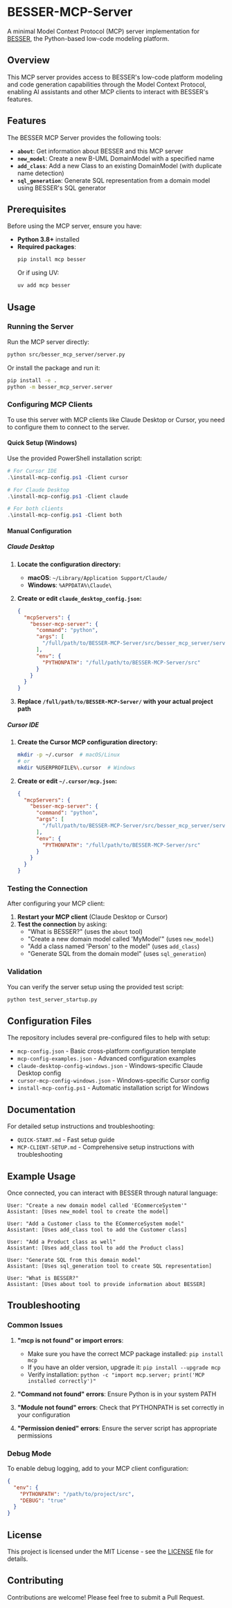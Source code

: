 # BESSER-MCP-Server

A minimal Model Context Protocol (MCP) server implementation for [BESSER](https://github.com/BESSER-PEARL/BESSER), the Python-based low-code modeling platform.

## Overview

This MCP server provides access to BESSER's low-code platform modeling and code generation capabilities through the Model Context Protocol, enabling AI assistants and other MCP clients to interact with BESSER's features.

## Features

The BESSER MCP Server provides the following tools:

- **`about`**: Get information about BESSER and this MCP server
- **`new_model`**: Create a new B-UML DomainModel with a specified name  
- **`add_class`**: Add a new Class to an existing DomainModel (with duplicate name detection)
- **`sql_generation`**: Generate SQL representation from a domain model using BESSER's SQL generator

## Prerequisites

Before using the MCP server, ensure you have:

- **Python 3.8+** installed
- **Required packages**:
  ```bash
  pip install mcp besser
  ```
  Or if using UV:
  ```bash
  uv add mcp besser
  ```

## Usage

### Running the Server

Run the MCP server directly:
```bash
python src/besser_mcp_server/server.py
```

Or install the package and run it:
```bash
pip install -e .
python -m besser_mcp_server.server
```

### Configuring MCP Clients

To use this server with MCP clients like Claude Desktop or Cursor, you need to configure them to connect to the server.

#### Quick Setup (Windows)

Use the provided PowerShell installation script:

```powershell
# For Cursor IDE
.\install-mcp-config.ps1 -Client cursor

# For Claude Desktop
.\install-mcp-config.ps1 -Client claude

# For both clients
.\install-mcp-config.ps1 -Client both
```

#### Manual Configuration

##### Claude Desktop

1. **Locate the configuration directory:**
   - **macOS**: `~/Library/Application Support/Claude/`
   - **Windows**: `%APPDATA%\Claude\`

2. **Create or edit `claude_desktop_config.json`:**
   ```json
   {
     "mcpServers": {
       "besser-mcp-server": {
         "command": "python",
         "args": [
           "/full/path/to/BESSER-MCP-Server/src/besser_mcp_server/server.py"
         ],
         "env": {
           "PYTHONPATH": "/full/path/to/BESSER-MCP-Server/src"
         }
       }
     }
   }
   ```

3. **Replace `/full/path/to/BESSER-MCP-Server/` with your actual project path**

##### Cursor IDE

1. **Create the Cursor MCP configuration directory:**
   ```bash
   mkdir -p ~/.cursor  # macOS/Linux
   # or
   mkdir %USERPROFILE%\.cursor  # Windows
   ```

2. **Create or edit `~/.cursor/mcp.json`:**
   ```json
   {
     "mcpServers": {
       "besser-mcp-server": {
         "command": "python",
         "args": [
           "/full/path/to/BESSER-MCP-Server/src/besser_mcp_server/server.py"
         ],
         "env": {
           "PYTHONPATH": "/full/path/to/BESSER-MCP-Server/src"
         }
       }
     }
   }
   ```



### Testing the Connection

After configuring your MCP client:

1. **Restart your MCP client** (Claude Desktop or Cursor)
2. **Test the connection** by asking:
   - "What is BESSER?" (uses the `about` tool)
   - "Create a new domain model called 'MyModel'" (uses `new_model`)
   - "Add a class named 'Person' to the model" (uses `add_class`)
   - "Generate SQL from the domain model" (uses `sql_generation`)

### Validation

You can verify the server setup using the provided test script:

```bash
python test_server_startup.py
```

## Configuration Files

The repository includes several pre-configured files to help with setup:

- `mcp-config.json` - Basic cross-platform configuration template
- `mcp-config-examples.json` - Advanced configuration examples  
- `claude-desktop-config-windows.json` - Windows-specific Claude Desktop config
- `cursor-mcp-config-windows.json` - Windows-specific Cursor config
- `install-mcp-config.ps1` - Automatic installation script for Windows

## Documentation

For detailed setup instructions and troubleshooting:

- `QUICK-START.md` - Fast setup guide
- `MCP-CLIENT-SETUP.md` - Comprehensive setup instructions with troubleshooting

## Example Usage

Once connected, you can interact with BESSER through natural language:

```
User: "Create a new domain model called 'ECommerceSystem'"
Assistant: [Uses new_model tool to create the model]

User: "Add a Customer class to the ECommerceSystem model"  
Assistant: [Uses add_class tool to add the Customer class]

User: "Add a Product class as well"
Assistant: [Uses add_class tool to add the Product class]

User: "Generate SQL from this domain model"
Assistant: [Uses sql_generation tool to create SQL representation]

User: "What is BESSER?"
Assistant: [Uses about tool to provide information about BESSER]
```

## Troubleshooting

### Common Issues

1. **"mcp is not found" or import errors**: 
   - Make sure you have the correct MCP package installed: `pip install mcp`
   - If you have an older version, upgrade it: `pip install --upgrade mcp`
   - Verify installation: `python -c "import mcp.server; print('MCP installed correctly')"`

2. **"Command not found" errors**: Ensure Python is in your system PATH
3. **"Module not found" errors**: Check that PYTHONPATH is set correctly in your configuration
4. **"Permission denied" errors**: Ensure the server script has appropriate permissions

### Debug Mode

To enable debug logging, add to your MCP client configuration:
```json
{
  "env": {
    "PYTHONPATH": "/path/to/project/src",
    "DEBUG": "true"
  }
}
```

## License

This project is licensed under the MIT License - see the [LICENSE](LICENSE) file for details.

## Contributing

Contributions are welcome! Please feel free to submit a Pull Request.
